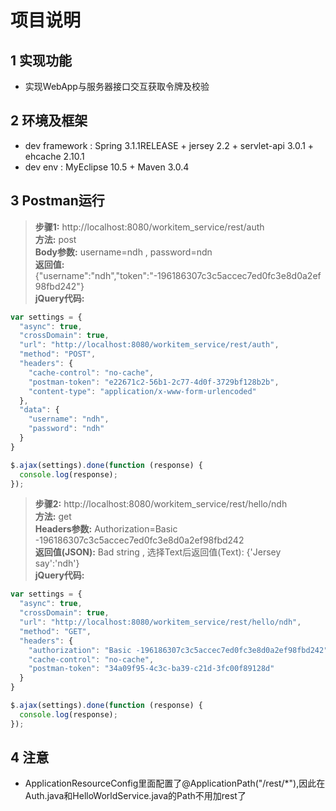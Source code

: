 # 项目说明

## 1 实现功能
* 实现WebApp与服务器接口交互获取令牌及校验

## 2 环境及框架
* dev framework : Spring 3.1.1RELEASE +  jersey 2.2 + servlet-api 3.0.1 + ehcache 2.10.1
* dev env : MyEclipse 10.5 + Maven 3.0.4

## 3 Postman运行
>**步骤1:** http://localhost:8080/workitem_service/rest/auth  
**方法:** post  
**Body参数:** username=ndh , password=ndn  
**返回值:** {"username":"ndh","token":"-196186307c3c5accec7ed0fc3e8d0a2ef98fbd242"}  
**jQuery代码:**
```JavaScript
var settings = {
  "async": true,
  "crossDomain": true,
  "url": "http://localhost:8080/workitem_service/rest/auth",
  "method": "POST",
  "headers": {
    "cache-control": "no-cache",
    "postman-token": "e22671c2-56b1-2c77-4d0f-3729bf128b2b",
    "content-type": "application/x-www-form-urlencoded"
  },
  "data": {
    "username": "ndh",
    "password": "ndh"
  }
}

$.ajax(settings).done(function (response) {
  console.log(response);
});
```  
>**步骤2:** http://localhost:8080/workitem_service/rest/hello/ndh  
**方法:** get  
**Headers参数:** Authorization=Basic -196186307c3c5accec7ed0fc3e8d0a2ef98fbd242  
**返回值(JSON):** Bad string , 选择Text后返回值(Text): {'Jersey say':'ndh'}  
**jQuery代码:**
```javascript
var settings = {
  "async": true,
  "crossDomain": true,
  "url": "http://localhost:8080/workitem_service/rest/hello/ndh",
  "method": "GET",
  "headers": {
    "authorization": "Basic -196186307c3c5accec7ed0fc3e8d0a2ef98fbd242",
    "cache-control": "no-cache",
    "postman-token": "34a09f95-4c3c-ba39-c21d-3fc00f89128d"
  }
}

$.ajax(settings).done(function (response) {
  console.log(response);
});
```
## 4 注意
* ApplicationResourceConfig里面配置了@ApplicationPath("/rest/*"),因此在
Auth.java和HelloWorldService.java的Path不用加rest了
